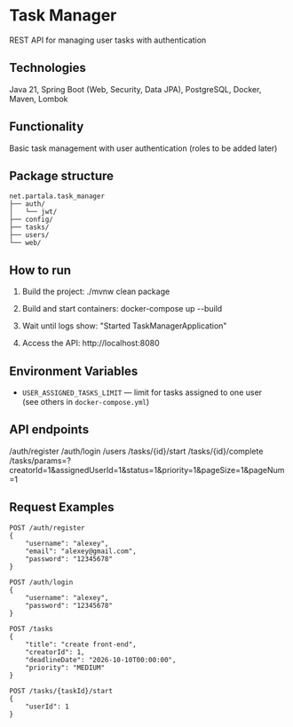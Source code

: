 
# Task Manager
REST API for managing user tasks with authentication

## Technologies
Java 21, Spring Boot (Web, Security, Data JPA), PostgreSQL, Docker, Maven, Lombok

## Functionality
Basic task management with user authentication (roles to be added later)

## Package structure
```
net.partala.task_manager
├── auth/
│   └── jwt/
├── config/
├── tasks/
├── users/
└── web/
```
## How to run

1. Build the project:
   ./mvnw clean package

2. Build and start containers:
   docker-compose up --build

3. Wait until logs show:
   "Started TaskManagerApplication"

4. Access the API:
   http://localhost:8080
## Environment Variables
- `USER_ASSIGNED_TASKS_LIMIT` — limit for tasks assigned to one user  
  (see others in `docker-compose.yml`)

## API endpoints
/auth/register
/auth/login
/users
/tasks/{id}/start
/tasks/{id}/complete
/tasks/params=?creatorId=1&assignedUserId=1&status=1&priority=1&pageSize=1&pageNum=1
## Request Examples
	POST /auth/register
	{
		"username": "alexey",
		"email": "alexey@gmail.com",
		"password": "12345678"
	}
	
	POST /auth/login
	{
		"username": "alexey",
		"password": "12345678"
	}
	
	POST /tasks
	{
		"title": "create front-end",
		"creatorId": 1,
		"deadlineDate": "2026-10-10T00:00:00",
		"priority": "MEDIUM"
	}

	POST /tasks/{taskId}/start
	{
		"userId": 1
	}